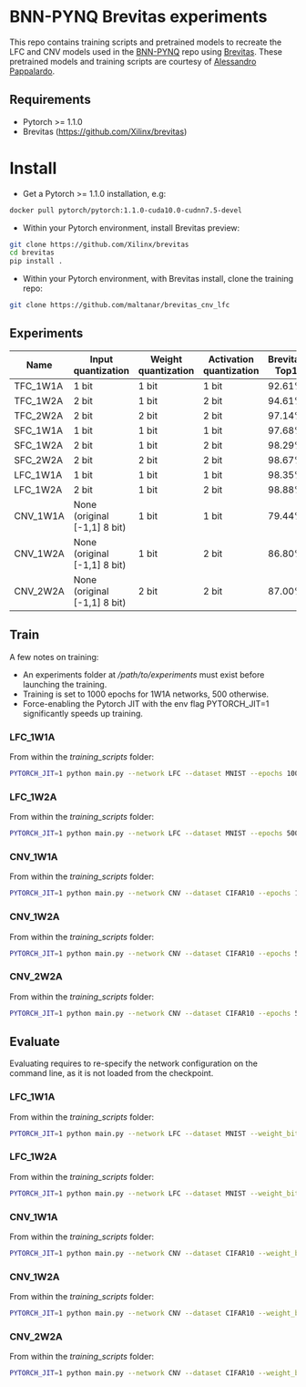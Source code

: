 # BNN-PYNQ Brevitas experiments

This repo contains training scripts and pretrained models to recreate the LFC and CNV models
used in the [BNN-PYNQ](https://github.com/Xilinx/BNN-PYNQ) repo using [Brevitas](https://github.com/Xilinx/brevitas).
These pretrained models and training scripts are courtesy of 
[Alessandro Pappalardo](https://github.com/volcacius).

## Requirements
- Pytorch >= 1.1.0
- Brevitas (https://github.com/Xilinx/brevitas)

# Install
- Get a Pytorch >= 1.1.0 installation, e.g:
 ```bash
docker pull pytorch/pytorch:1.1.0-cuda10.0-cudnn7.5-devel
 ```

- Within your Pytorch environment, install Brevitas preview:
 ```bash
 git clone https://github.com/Xilinx/brevitas
 cd brevitas
 pip install .
 ```

- Within your Pytorch environment, with Brevitas install, clone the training repo:
 ```bash
 git clone https://github.com/maltanar/brevitas_cnv_lfc
 ```

## Experiments

| Name     | Input quantization           | Weight quantization | Activation quantization | Brevitas Top1 | Theano Top1 |
|----------|------------------------------|---------------------|-------------------------|---------------|---------------|
| TFC_1W1A | 1 bit                        | 1 bit               | 1 bit                   | 92.61%        |               |
| TFC_1W2A | 2 bit                        | 1 bit               | 2 bit                   | 94.61%        |               |
| TFC_2W2A | 2 bit                        | 2 bit               | 2 bit                   | 97.14%        |               |
| SFC_1W1A | 1 bit                        | 1 bit               | 1 bit                   | 97.68%        |               |
| SFC_1W2A | 2 bit                        | 1 bit               | 2 bit                   | 98.29%        |               |
| SFC_2W2A | 2 bit                        | 2 bit               | 2 bit                   | 98.67%        |               |
| LFC_1W1A | 1 bit                        | 1 bit               | 1 bit                   | 98.35%        | 98.35%        |
| LFC_1W2A | 2 bit                        | 1 bit               | 2 bit                   | 98.88%        | 98.55%        |
| CNV_1W1A | None (original [-1,1] 8 bit) | 1 bit               | 1 bit                   | 79.44%        | 79.54%        |
| CNV_1W2A | None (original [-1,1] 8 bit) | 1 bit               | 2 bit                   | 86.80%        | 83.63%        |
| CNV_2W2A | None (original [-1,1] 8 bit) | 2 bit               | 2 bit                   | 87.00%        | 84.80%        |

## Train

A few notes on training:
- An experiments folder at */path/to/experiments* must exist before launching the training.
- Training is set to 1000 epochs for 1W1A networks, 500 otherwise. 
- Force-enabling the Pytorch JIT with the env flag PYTORCH_JIT=1 significantly speeds up training.

### LFC_1W1A

From within the *training_scripts* folder:
 ```bash
PYTORCH_JIT=1 python main.py --network LFC --dataset MNIST --epochs 1000 --weight_bit_width 1 --act_bit_width 1 --in_bit_width 1 --experiments /path/to/experiments --milestones 500,600,700,800
 ```

### LFC_1W2A

From within the *training_scripts* folder:
 ```bash
PYTORCH_JIT=1 python main.py --network LFC --dataset MNIST --epochs 500 --weight_bit_width 1 --act_bit_width 2 --in_bit_width 2 --experiments /path/to/experiments --milestones 100,150,200,250
 ```

### CNV_1W1A

From within the *training_scripts* folder:
 ```bash
PYTORCH_JIT=1 python main.py --network CNV --dataset CIFAR10 --epochs 1000 --weight_bit_width 1 --act_bit_width 1 --in_bit_width None --experiments /path/to/experiments --milestones 500,600,700,800
 ```

### CNV_1W2A

From within the *training_scripts* folder:
 ```bash
PYTORCH_JIT=1 python main.py --network CNV --dataset CIFAR10 --epochs 500 --weight_bit_width 1 --act_bit_width 2 --in_bit_width None --experiments /path/to/experiments --milestones 100,150,200,250
 ```

### CNV_2W2A

From within the *training_scripts* folder:
 ```bash
PYTORCH_JIT=1 python main.py --network CNV --dataset CIFAR10 --epochs 500 --weight_bit_width 2 --act_bit_width 2 --in_bit_width None --experiments /path/to/experiments --milestones 100,150,200,250
 ```

## Evaluate
Evaluating requires to re-specify the network configuration on the command line, as it is not loaded from the checkpoint.

### LFC_1W1A

From within the *training_scripts* folder:
 ```bash
PYTORCH_JIT=1 python main.py --network LFC --dataset MNIST --weight_bit_width 1 --act_bit_width 1 --in_bit_width 1 --resume /path/to/LFC_1W1A/checkpoints/best.tar --evaluate --dry_run
 ```

### LFC_1W2A

From within the *training_scripts* folder:
 ```bash
PYTORCH_JIT=1 python main.py --network LFC --dataset MNIST --weight_bit_width 1 --act_bit_width 2 --in_bit_width 2 --resume /path/to/LFC_1W2A/checkpoints/best.tar --evaluate --dry_run
 ```

### CNV_1W1A

From within the *training_scripts* folder:
 ```bash
PYTORCH_JIT=1 python main.py --network CNV --dataset CIFAR10 --weight_bit_width 1 --act_bit_width 1 --in_bit_width None --resume /path/to/CNV_1W1A/checkpoints/best.tar --evaluate --dry_run
 ```

### CNV_1W2A

From within the *training_scripts* folder:
 ```bash
PYTORCH_JIT=1 python main.py --network CNV --dataset CIFAR10 --weight_bit_width 1 --act_bit_width 2 --in_bit_width None --resume /path/to/CNV_1W2A/checkpoints/best.tar --evaluate --dry_run
 ```

### CNV_2W2A

From within the *training_scripts* folder:
 ```bash
PYTORCH_JIT=1 python main.py --network CNV --dataset CIFAR10 --weight_bit_width 2 --act_bit_width 2 --in_bit_width None --resume /path/to/CNV_2W2A/checkpoints/best.tar --evaluate --dry_run
 ```
